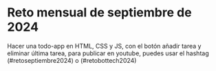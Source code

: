# Reto mensual de septiembre de 2024

Hacer una todo-app en HTML, CSS y JS, con el botón añadir tarea y eliminar última tarea,
para publicar en youtube, puedes usar el hashtag (#retoseptiembre2024) o (#retobottech2024)
